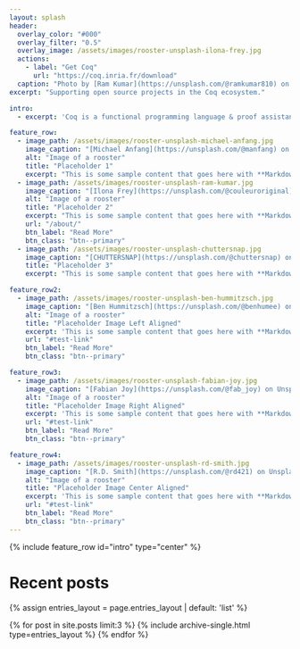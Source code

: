 ```yaml
---
layout: splash
header:
  overlay_color: "#000"
  overlay_filter: "0.5"
  overlay_image: /assets/images/rooster-unsplash-ilona-frey.jpg
  actions:
    - label: "Get Coq"
      url: "https://coq.inria.fr/download"
  caption: "Photo by [Ram Kumar](https://unsplash.com/@ramkumar810) on Unsplash"
excerpt: "Supporting open source projects in the Coq ecosystem."

intro: 
  - excerpt: 'Coq is a functional programming language & proof assistant. We are using it to make computing better. [Find out more](/about/).'

feature_row:
  - image_path: /assets/images/rooster-unsplash-michael-anfang.jpg
    image_caption: "[Michael Anfang](https://unsplash.com/@manfang) on Unsplash"
    alt: "Image of a rooster"
    title: "Placeholder 1"
    excerpt: "This is some sample content that goes here with **Markdown** formatting."
  - image_path: /assets/images/rooster-unsplash-ram-kumar.jpg
    image_caption: "[Ilona Frey](https://unsplash.com/@couleuroriginal) on Unsplash"
    alt: "Image of a rooster"
    title: "Placeholder 2"
    excerpt: "This is some sample content that goes here with **Markdown** formatting."
    url: "/about/"
    btn_label: "Read More"
    btn_class: "btn--primary"
  - image_path: /assets/images/rooster-unsplash-chuttersnap.jpg
    image_caption: "[CHUTTERSNAP](https://unsplash.com/@chuttersnap) on Unsplash"
    title: "Placeholder 3"
    excerpt: "This is some sample content that goes here with **Markdown** formatting."

feature_row2:
  - image_path: /assets/images/rooster-unsplash-ben-hummitzsch.jpg
    image_caption: "[Ben Hummitzsch](https://unsplash.com/@benhumee) on Unsplash"
    alt: "Image of a rooster"
    title: "Placeholder Image Left Aligned"
    excerpt: 'This is some sample content that goes here with **Markdown** formatting. Left aligned with `type="left"`'
    url: "#test-link"
    btn_label: "Read More"
    btn_class: "btn--primary"

feature_row3:
  - image_path: /assets/images/rooster-unsplash-fabian-joy.jpg
    image_caption: "[Fabian Joy](https://unsplash.com/@fab_joy) on Unsplash"
    alt: "Image of a rooster"
    title: "Placeholder Image Right Aligned"
    excerpt: 'This is some sample content that goes here with **Markdown** formatting. Right aligned with `type="right"`'
    url: "#test-link"
    btn_label: "Read More"
    btn_class: "btn--primary"

feature_row4:
  - image_path: /assets/images/rooster-unsplash-rd-smith.jpg
    image_caption: "[R.D. Smith](https://unsplash.com/@rd421) on Unsplash"
    alt: "Image of a rooster"
    title: "Placeholder Image Center Aligned"
    excerpt: 'This is some sample content that goes here with **Markdown** formatting. Centered with `type="center"`'
    url: "#test-link"
    btn_label: "Read More"
    btn_class: "btn--primary"
---
```


{% include feature_row id="intro" type="center" %}

<!-- {% include feature_row %} -->

<!-- {% include feature_row id="feature_row2" type="left" %} -->

<!-- {% include feature_row id="feature_row3" type="right" %} -->

<!-- {% include feature_row id="feature_row4" type="center" %} -->

# Recent posts

{% assign entries_layout = page.entries_layout | default: 'list' %}
<div class="entries-{{ entries_layout }}">
  {% for post in site.posts limit:3 %}
    {% include archive-single.html type=entries_layout %}
  {% endfor %}
</div>